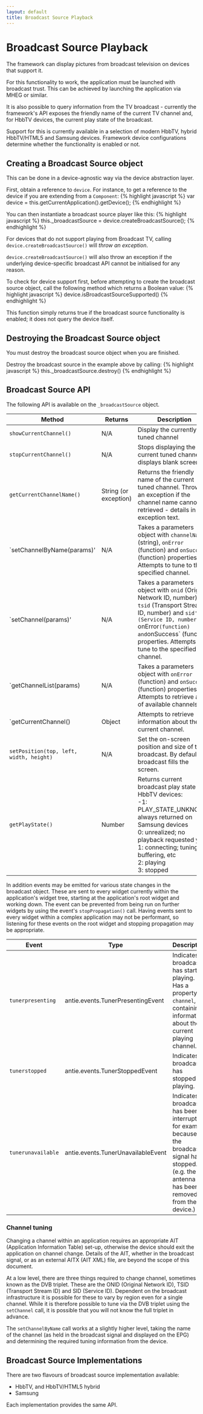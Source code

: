 ```yaml
---
layout: default
title: Broadcast Source Playback
---
```


# Broadcast Source Playback

<p class="lead">The framework can display pictures from broadcast television on devices that support it.</p>

For this functionality to work, the application must be launched with broadcast trust. This can be achieved by launching the application via MHEG or similar.

It is also possible to query information from the TV broadcast - currently the framework's API exposes the friendly name of the current TV channel and, for HbbTV devices, the current play state of the broadcast.

Support for this is currently available in a selection of modern HbbTV, hybrid HbbTV/HTML5 and Samsung devices. Framework device configurations determine whether the functionality is enabled or not.

## Creating a Broadcast Source object

This can be done in a device-agnostic way via the device abstraction layer.

First, obtain a reference to `device`. For instance, to get a reference to the device if you are extending from a `Component`:
{% highlight javascript %}
var device = this.getCurrentApplication().getDevice();
{% endhighlight %}

You can then instantiate a broadcast source player like this:
{% highlight javascript %}
this._broadcastSource = device.createBroadcastSource();
{% endhighlight %}

For devices that do not support playing from Broadcast TV, calling `device.createBroadcastSource()` will *throw an exception*.

`device.createBroadcastSource()` will also throw an exception if the underlying device-specific broadcast API cannot be initialised for any reason.

To check for device support first, before attempting to create the broadcast source object, call the following method which returns a Boolean value:
{% highlight javascript %}
device.isBroadcastSourceSupported()
{% endhighlight %}

This function simply returns true if the broadcast source functionality is enabled; it does not query the device itself.

## Destroying the Broadcast Source object

You must destroy the broadcast source object when you are finished.

Destroy the broadcast source in the example above by calling:
{% highlight javascript %}
this._broadcastSource.destroy()
{% endhighlight %}

## Broadcast Source API

The following API is available on the `_broadcastSource` object.

| Method | Returns | Description |
| ------ | ------- | ----------- |
| `showCurrentChannel()` |N/A | Display the currently tuned channel |
| `stopCurrentChannel()` | N/A | Stops displaying the current tuned channel, displays blank screen |
| `getCurrentChannelName()` | String (or exception) | Returns the friendly name of the current tuned channel. Throws an exception if the channel name cannot be retrieved - details in the exception text. |
| `setChannelByName(params)' | N/A | Takes a parameters object with `channelName` (string), `onError` (function) and `onSuccess` (function) properties. Attempts to tune to the specified channel. |
| `setChannel(params)' | N/A | Takes a parameters object with `onid` (Original Network ID, number), `tsid` (Transport Stream ID, number) and `sid' (Service ID, number), `onError` (function) and `onSuccess` (function) properties. Attempts to tune to the specified channel. |
| `getChannelList(params) | N/A | Takes a parameters object with `onError` (function) and `onSuccess` (function) properties. Attempts to retrieve a list of available channels. |
| `getCurrentChannel() | Object | Attempts to retrieve information about the current channel. |
| `setPosition(top, left, width, height)` | N/A | Set the on-screen position and size of the broadcast. By default, the broadcast fills the screen. |
| `getPlayState()` | Number | Returns current broadcast play state for HbbTV devices:<br/>-1: PLAY_STATE_UNKNOWN; always returned on Samsung devices<br/>0: unrealized; no playback requested yet<br/>1: connecting; tuning, buffering, etc<br/>2: playing<br/>3: stopped |

In addition events may be emitted for various state changes in the broadcast object. These are sent to every widget
currently within the application's widget tree, starting at the application's root widget and working down. The event
can be prevented from being run on further widgets by using the event's `stopPropagation()` call. Having events sent to
every widget within a complex application may not be performant, so listening for these events on the root widget and
stopping propagation may be appropriate.

| Event | Type | Description |
| ----- | ---- | ----------- |
| `tunerpresenting` | antie.events.TunerPresentingEvent | Indicates broadcast has started playing. Has a property, `channel`, containing information about the current playing channel. |
| `tunerstopped` | antie.events.TunerStoppedEvent | Indicates broadcast has stopped playing. |
| `tunerunavailable` | antie.events.TunerUnavailableEvent | Indicates broadcast has been interrupted, for example because the broadcast signal has stopped. (e.g. the antenna has been removed from the device.) |

### Channel tuning ###

Changing a channel within an application requires an appropriate AIT (Application Information Table) set-up, otherwise
the device should exit the application on channel change. Details of the AIT, whether in the broadcast signal, or as an
external AITX (AIT XML) file, are beyond the scope of this document.

At a low level, there are three things required to change channel, sometimes known as the DVB triplet. These are the
ONID (Original Network ID), TSID (Transport Stream ID) and SID (Service ID). Dependent on the broadcast infrastructure
it is possible for these to vary by region even for a single channel. While it is therefore possible to tune via the
DVB triplet using the `setChannel` call, it is possible that you will not know the full triplet in advance.

The `setChannelByName` call works at a slightly higher level, taking the name of the channel (as held in the broadcast
signal and displayed on the EPG) and determining the required tuning information from the device.

## Broadcast Source Implementations

There are two flavours of broadcast source implementation available:

* HbbTV, and HbbTV/HTML5 hybrid
* Samsung

Each implementation provides the same API.
